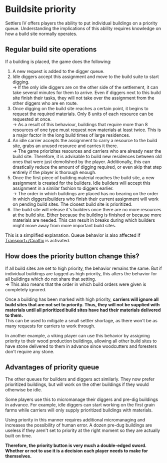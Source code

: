 # Buildsite priority

Settlers IV offers players the ability to put individual buildings on a priority queue. Understanding the implications of this ability requires knowledge on how a build site normally operates.

## Regular build site operations

If a building is placed, the game does the following:

1. A new request is added to the digger queue.
2. Idle diggers accept this assignment and move to the build suite to start digging.\
   \-> If the only idle diggers are on the other side of the settlement, it can take several minutes for them to arrive. Even if diggers next to this build site finish their tasks, they will not take over the assignment from the other diggers who are en route.
3. Once digging on the build site reaches a certain point, it begins to request the required materials. Only 8 units of each resource can be requested at once.\
   \-> As a result of this behaviour, buildings that require more than 8 resources of one type must request new materials at least twice. This is a major factor in the long build times of large residences.
4. An idle carrier accepts the assignment to carry a resource to the build site, grabs an unused resource and carries it there.\
   \-> The game priorizites resources and carriers who are already near the build site. Therefore, it is advisable to build new residences between old ones that were just demolished by the player. Additionally, this can drastically reduce the amount of digging required, or even skip that step entirely if the player is thorough enough.
5. Once the first piece of building material reaches the build site, a new assignment is created for the builders. Idle builders will accept this assignment in a similar fashion to diggers earlier.\
   \-> The order in which buildings are placed has no bearing on the order in which diggers/builders who finish their current assignment will work on pending build sites. The closest build site is prioritized.
6. The build site will release it's builders once there are no more resources at the build site. Either because the building is finished or because more materials are needed. This can result in breaks during which builders might move away from more important build sites.

This is a simplified explanation. Queue behavior is also affected if [Transport+/Coalfix](../multiplayer/transport+-kohlebug-fix.md) is activated.&#x20;

## How does the priority button change this?

If all build sites are set to high priority, the behavior remains the same. But if individual buildings are tagged as high priority, this alters the behavior for all buildings which do not share that setting.\
\-> This also means that the order in which build orders were given is completely ignored.

Once a building has been marked with high priority, **carriers will ignore all build sites that are not set to priority. Thus, they will not be supplied with materials until all prioritized build sites have had their materials delivered to them.** \
This can be used to mitigate a small settler shortage, as there won't be as many requests for carriers to work through.&#x20;

In another example, a viking player can use this behavior by assigning priority to their wood production buildings, allowing all other build sites to have stone delivered to them in advance since woodcutters and foresters don't require any stone.&#x20;

## Advantages of priority queue

The other queues for builders and diggers act similarly. They now prefer prioritized buildings, but will work on the other buildings if they would otherwise be idle.

Some players use this to micromanage their diggers and pre-dig buildings in advance. For example, idle diggers can start working on the first grain farms while carriers will only supply prioritized buildings with materials.&#x20;

Using priority in this manner requires additional micromanaging and increases the possibility of human error. A dozen pre-dug buildings are useless if they aren't set to priority at the right moment so they are actually built on time.&#x20;

**Therefore, the priority button is very much a double-edged sword. Whether or not to use it is a decision each player needs to make for themselves.**&#x20;
